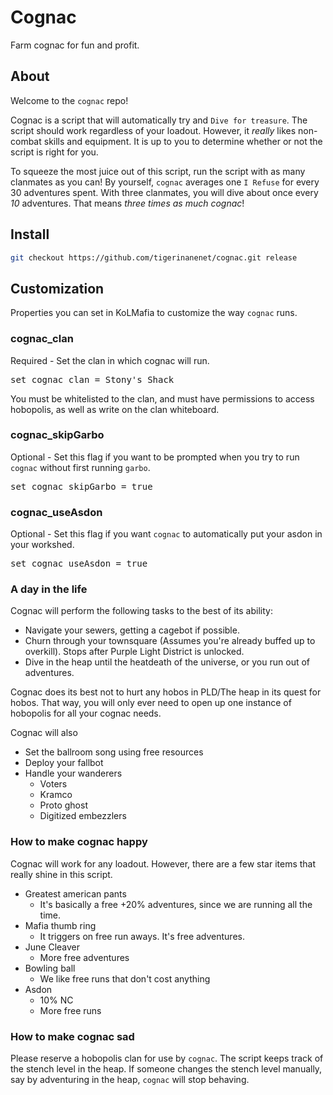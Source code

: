 # Cognac

Farm cognac for fun and profit.

## About

Welcome to the `cognac` repo!

Cognac is a script that will automatically try and `Dive for treasure`. The script should work regardless of your loadout. However, it _really_ likes non-combat skills and equipment. It is up to you to determine whether or not the script is right for you.

To squeeze the most juice out of this script, run the script with as many clanmates as you can! By yourself, `cognac` averages one `I Refuse` for every 30 adventures spent. With three clanmates, you will dive about once every _10_ adventures. That means _three times as much cognac_!

## Install

```bash
git checkout https://github.com/tigerinanenet/cognac.git release
```

## Customization

Properties you can set in KoLMafia to customize the way `cognac` runs.

### cognac_clan

Required - Set the clan in which cognac will run.

<pre>set cognac_clan = Stony's Shack</pre>

You must be whitelisted to the clan, and must have permissions to access hobopolis, as well as write on the clan whiteboard.

### cognac_skipGarbo

Optional - Set this flag if you want to be prompted when you try to run `cognac` without first running `garbo`.

<pre>set cognac_skipGarbo = true</pre>

### cognac_useAsdon

Optional - Set this flag if you want `cognac` to automatically put your asdon in your workshed.

<pre>set cognac_useAsdon = true</pre>

### A day in the life

Cognac will perform the following tasks to the best of its ability:

- Navigate your sewers, getting a cagebot if possible.
- Churn through your townsquare (Assumes you're already buffed up to overkill). Stops after Purple Light District is unlocked.
- Dive in the heap until the heatdeath of the universe, or you run out of adventures.

Cognac does its best not to hurt any hobos in PLD/The heap in its quest for hobos. That way, you will only ever need to open up one instance of hobopolis for all your cognac needs.

Cognac will also

- Set the ballroom song using free resources
- Deploy your fallbot
- Handle your wanderers
  - Voters
  - Kramco
  - Proto ghost
  - Digitized embezzlers

### How to make cognac happy

Cognac will work for any loadout. However, there are a few star items that really shine in this script.

- Greatest american pants
  - It's basically a free +20% adventures, since we are running all the time.
- Mafia thumb ring
  - It triggers on free run aways. It's free adventures.
- June Cleaver
  - More free adventures
- Bowling ball
  - We like free runs that don't cost anything
- Asdon
  - 10% NC
  - More free runs

### How to make cognac sad

Please reserve a hobopolis clan for use by `cognac`. The script keeps track of the stench level in the heap. If someone changes the stench level manually, say by adventuring in the heap, `cognac` will stop behaving.
